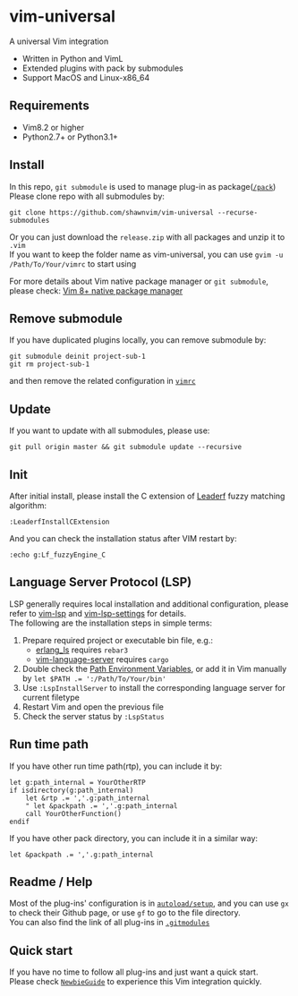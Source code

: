 vim-universal
=======
A universal Vim integration

 - Written in Python and VimL
 - Extended plugins with pack by submodules
 - Support MacOS and Linux-x86_64

Requirements
------------

 - Vim8.2 or higher
 - Python2.7+ or Python3.1+

Install
-----
In this repo, `git submodule` is used to manage plug-in as package([`/pack`](https://github.com/shawnvim/vim-universal/tree/master/pack))   
Please clone repo with all submodules by:
```
git clone https://github.com/shawnvim/vim-universal --recurse-submodules
```
Or you can just download the `release.zip` with all packages and unzip it to `.vim`  
If you want to keep the folder name as vim-universal, you can use `gvim -u /Path/To/Your/vimrc` to start using

For more details about Vim native package manager or `git submodule`, please check: <a href="https://www.danielfranklin.id.au/vim-8-package-management/">Vim 8+ native package manager</a>


Remove submodule
-----
If you have duplicated plugins locally, you can remove submodule by:
```
git submodule deinit project-sub-1
git rm project-sub-1
```
and then remove the related configuration in [`vimrc`](https://github.com/shawnvim/vim-universal/blob/master/vimrc)

Update
-----
If you want to update with all submodules, please use:
```
git pull origin master && git submodule update --recursive
```

Init
-----
After initial install, please install the C extension of [Leaderf](https://github.com/Yggdroot/LeaderF#performance) fuzzy matching algorithm:
```vim
:LeaderfInstallCExtension
```
And you can check the installation status after VIM restart by:
```vim
:echo g:Lf_fuzzyEngine_C
```

Language Server Protocol (LSP)
------------
LSP generally requires local installation and additional configuration, please refer to 
[vim-lsp](https://github.com/prabirshrestha/vim-lsp) and [vim-lsp-settings](https://github.com/mattn/vim-lsp-settings) 
for details.  
The following are the installation steps in simple terms:  
1. Prepare required project or executable bin file, e.g.:
    - [erlang_ls](https://github.com/erlang-ls/erlang_ls) requires `rebar3`
    - [vim-language-server](https://github.com/iamcco/vim-language-server) requires `cargo`  
2. Double check the [Path Environment Variables](https://linuxconfig.org/linux-path-environment-variable), or add it in Vim manually by `let $PATH .= ':/Path/To/Your/bin'`
3. Use `:LspInstallServer` to install the corresponding language server for current filetype
4. Restart Vim and open the previous file
5. Check the server status by `:LspStatus`  


Run time path
-----
If you have other run time path(rtp), you can include it by:
```vim
let g:path_internal = YourOtherRTP
if isdirectory(g:path_internal)
    let &rtp .= ','.g:path_internal
    " let &packpath .= ','.g:path_internal
    call YourOtherFunction()
endif
```
If you have other pack directory, you can include it in a similar way: 
```vim
let &packpath .= ','.g:path_internal
```

Readme / Help
-----
Most of the plug-ins' configuration is in [`autoload/setup`](https://github.com/shawnvim/vim-universal/blob/master/autoload/setup.vim), and you can use `gx` to check their Github page, or use `gf` to go to the file directory.  
You can also find the link of all plug-ins in [`.gitmodules`](https://github.com/shawnvim/vim-universal/blob/master/.gitmodules)

Quick start
-----
If you have no time to follow all plug-ins and just want a quick start.  
Please check [`NewbieGuide`](https://github.com/shawnvim/vim-universal/blob/master/NewbieGuide.md) to experience this Vim integration quickly.  
```:./NewbieGuide.md

```
